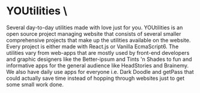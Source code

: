 # YOUtilities \
Several day-to-day utilities made with love just for you.
YOUtilities is an open source project managing website that consists of several smaller comprehensive projects that make up the utilities available on the website. Every project is either made with React.js or Vanilla EcmaScript6. The utilities vary from web-apps that are mostly used by front-end developers and graphic designers like the Better-ipsum and Tints 'n Shades to fun and informative apps for the general audience like HeadStories and Brainemy. We also have daily use apps for everyone i.e. Dark Doodle and getPass that could actually save time instead of hopping through websites just to get some small work done.
